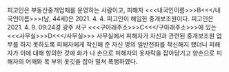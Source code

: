 피고인은 부동산중개업체를 운영하는 사람이고, 피해자 <<<내국인이름>>>B<<</내국인이름>>>(남, 44세)은 2021. 4. 4. 피고인이 해임한 중개보조원이다.
피고인은 2021. 4. 9. 09:24경 광주 서구 <<<구아래주소>>>C<<</구아래주소>>>에 있는 <<<사무실>>>D<<</사무실>>> 사무실에서 피해자가 자신과 관련된 중개보조원 업무를 하지 못하도록 피해자에게 착신해 준 자신 명의 일반전화를 착신해지 했더니 피해자가 이에 대해 항의한 것에 화가 나 손으로 피해자의 옷자락을 잡아당기고 양손으로 피해자의 어깨와 목 부위 옷깃을 잡아 밀쳐 폭행하였다.